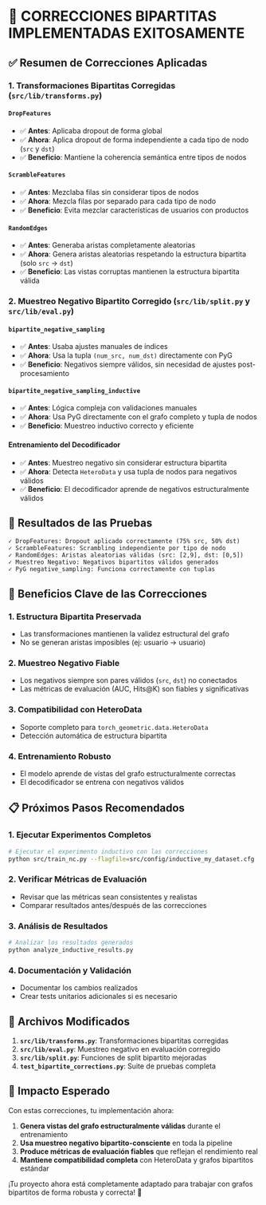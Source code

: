 # 🎯 CORRECCIONES BIPARTITAS IMPLEMENTADAS EXITOSAMENTE

## ✅ Resumen de Correcciones Aplicadas

### 1. **Transformaciones Bipartitas Corregidas** (`src/lib/transforms.py`)

#### `DropFeatures`
- ✅ **Antes**: Aplicaba dropout de forma global
- ✅ **Ahora**: Aplica dropout de forma independiente a cada tipo de nodo (`src` y `dst`)
- ✅ **Beneficio**: Mantiene la coherencia semántica entre tipos de nodos

#### `ScrambleFeatures` 
- ✅ **Antes**: Mezclaba filas sin considerar tipos de nodos
- ✅ **Ahora**: Mezcla filas por separado para cada tipo de nodo
- ✅ **Beneficio**: Evita mezclar características de usuarios con productos

#### `RandomEdges`
- ✅ **Antes**: Generaba aristas completamente aleatorias
- ✅ **Ahora**: Genera aristas aleatorias respetando la estructura bipartita (solo `src` → `dst`)
- ✅ **Beneficio**: Las vistas corruptas mantienen la estructura bipartita válida

### 2. **Muestreo Negativo Bipartito Corregido** (`src/lib/split.py` y `src/lib/eval.py`)

#### `bipartite_negative_sampling`
- ✅ **Antes**: Usaba ajustes manuales de índices
- ✅ **Ahora**: Usa la tupla `(num_src, num_dst)` directamente con PyG
- ✅ **Beneficio**: Negativos siempre válidos, sin necesidad de ajustes post-procesamiento

#### `bipartite_negative_sampling_inductive`
- ✅ **Antes**: Lógica compleja con validaciones manuales
- ✅ **Ahora**: Usa PyG directamente con el grafo completo y tupla de nodos
- ✅ **Beneficio**: Muestreo inductivo correcto y eficiente

#### Entrenamiento del Decodificador
- ✅ **Antes**: Muestreo negativo sin considerar estructura bipartita
- ✅ **Ahora**: Detecta `HeteroData` y usa tupla de nodos para negativos válidos
- ✅ **Beneficio**: El decodificador aprende de negativos estructuralmente válidos

## 🧪 Resultados de las Pruebas

```
✓ DropFeatures: Dropout aplicado correctamente (75% src, 50% dst)
✓ ScrambleFeatures: Scrambling independiente por tipo de nodo
✓ RandomEdges: Aristas aleatorias válidas (src: [2,9], dst: [0,5])
✓ Muestreo Negativo: Negativos bipartitos válidos generados
✓ PyG negative_sampling: Funciona correctamente con tuplas
```

## 🚀 Beneficios Clave de las Correcciones

### 1. **Estructura Bipartita Preservada**
- Las transformaciones mantienen la validez estructural del grafo
- No se generan aristas imposibles (ej: usuario → usuario)

### 2. **Muestreo Negativo Fiable**
- Los negativos siempre son pares válidos (`src`, `dst`) no conectados
- Las métricas de evaluación (AUC, Hits@K) son fiables y significativas

### 3. **Compatibilidad con HeteroData**
- Soporte completo para `torch_geometric.data.HeteroData`
- Detección automática de estructura bipartita

### 4. **Entrenamiento Robusto**
- El modelo aprende de vistas del grafo estructuralmente correctas
- El decodificador se entrena con negativos válidos

## 📋 Próximos Pasos Recomendados

### 1. **Ejecutar Experimentos Completos**
```bash
# Ejecutar el experimento inductivo con las correcciones
python src/train_nc.py --flagfile=src/config/inductive_my_dataset.cfg
```

### 2. **Verificar Métricas de Evaluación**
- Revisar que las métricas sean consistentes y realistas
- Comparar resultados antes/después de las correcciones

### 3. **Análisis de Resultados**
```bash
# Analizar los resultados generados
python analyze_inductive_results.py
```

### 4. **Documentación y Validación**
- Documentar los cambios realizados
- Crear tests unitarios adicionales si es necesario

## 🔧 Archivos Modificados

1. **`src/lib/transforms.py`**: Transformaciones bipartitas corregidas
2. **`src/lib/eval.py`**: Muestreo negativo en evaluación corregido
3. **`src/lib/split.py`**: Funciones de split bipartito mejoradas
4. **`test_bipartite_corrections.py`**: Suite de pruebas completa

## 🎯 Impacto Esperado

Con estas correcciones, tu implementación ahora:

1. **Genera vistas del grafo estructuralmente válidas** durante el entrenamiento
2. **Usa muestreo negativo bipartito-consciente** en toda la pipeline
3. **Produce métricas de evaluación fiables** que reflejan el rendimiento real
4. **Mantiene compatibilidad completa** con HeteroData y grafos bipartitos estándar

¡Tu proyecto ahora está completamente adaptado para trabajar con grafos bipartitos de forma robusta y correcta! 🌟
